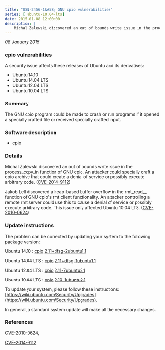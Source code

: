 ```yaml
---
title: "USN-2456-1&#58; GNU cpio vulnerabilities"
series: [ ubuntu-10.04-lts]
date: 2015-01-08 12:00:00
description: |
    Michal Zalewski discovered an out of bounds write issue in the process_copy_in function of GNU cpio. An attacker could specially craft a cpio archive that could create a denial of service or possibly execute arbitrary code. ([CVE-2014-9112](http://people.ubuntu.com/~ubuntu-security/cve/CVE-2014-9112))
--- 
```

 
 

*08 January 2015*

### cpio vulnerabilities

A security issue affects these releases of Ubuntu and its derivatives:

* Ubuntu 14.10
* Ubuntu 14.04 LTS
* Ubuntu 12.04 LTS
* Ubuntu 10.04 LTS

### Summary

The GNU cpio program could be made to crash or run programs if it opened a specially crafted file or received specially crafted input.

### Software description

* cpio 

### Details

Michal Zalewski discovered an out of bounds write issue in the process_copy_in function of GNU cpio. An attacker could specially craft a cpio archive that could create a denial of service or possibly execute arbitrary code. ([CVE-2014-9112](http://people.ubuntu.com/~ubuntu-security/cve/CVE-2014-9112))

Jakob Lell discovered a heap-based buffer overflow in the rmt_read__ function of GNU cpio&#39;s rmt client functionality. An attacker controlling a remote rmt server could use this to cause a denial of service or possibly execute arbitrary code. This issue only affected Ubuntu 10.04 LTS. ([CVE-2010-0624](http://people.ubuntu.com/~ubuntu-security/cve/CVE-2010-0624)) 

### Update instructions

The problem can be corrected by updating your system to the following package version:

Ubuntu 14.10
 : [cpio](https://launchpad.net/ubuntu/+source/cpio) <span> [2.11+dfsg-2ubuntu1.1](https://launchpad.net/ubuntu/+source/cpio/2.11+dfsg-2ubuntu1.1) </span> 

Ubuntu 14.04 LTS
 : [cpio](https://launchpad.net/ubuntu/+source/cpio) <span> [2.11+dfsg-1ubuntu1.1](https://launchpad.net/ubuntu/+source/cpio/2.11+dfsg-1ubuntu1.1) </span> 

Ubuntu 12.04 LTS
 : [cpio](https://launchpad.net/ubuntu/+source/cpio) <span> [2.11-7ubuntu3.1](https://launchpad.net/ubuntu/+source/cpio/2.11-7ubuntu3.1) </span> 

Ubuntu 10.04 LTS
 : [cpio](https://launchpad.net/ubuntu/+source/cpio) <span> [2.10-1ubuntu2.1](https://launchpad.net/ubuntu/+source/cpio/2.10-1ubuntu2.1) </span> 

To update your system, please follow these instructions: [https://wiki.ubuntu.com/Security/Upgrades](https://wiki.ubuntu.com/Security/Upgrades).

In general, a standard system update will make all the necessary changes. 

### References

 
 [CVE-2010-0624](http://people.ubuntu.com/~ubuntu-security/cve/CVE-2010-0624), 

 [CVE-2014-9112](http://people.ubuntu.com/~ubuntu-security/cve/CVE-2014-9112)
 

